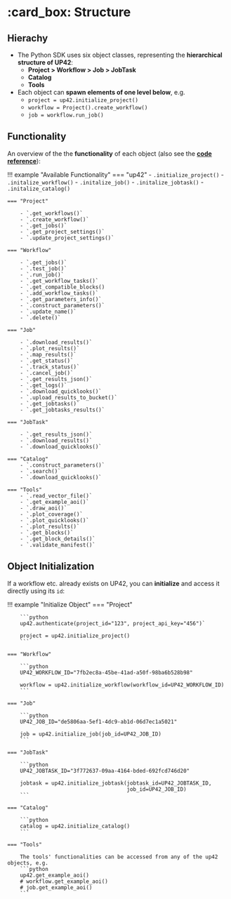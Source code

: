 # :card_box: Structure

## Hierachy

- The Python SDK uses six object classes, representing the **hierarchical structure of UP42**:
    - **Project > Workflow > Job > JobTask**
    - **Catalog**
    - **Tools**
- Each object can **spawn elements of one level below**, e.g.
    - `project = up42.initialize_project()`
    - `workflow = Project().create_workflow()`
    - `job = workflow.run_job()`


## Functionality

An overview of the the **functionality** of each object 
(also see the [**code reference**](https://up42.github.io/up42-py/reference/project/)):

!!! example "Available Functionality"
    === "up42"
        - `.initialize_project()`
        - `.initalize_workflow()`
        - `.initalize_job()`
        - `.initalize_jobtask()`
        - `.initalize_catalog()`
       
    
    === "Project"
    
        - `.get_workflows()`
        - `.create_workflow()`
        - `.get_jobs()`
        - `.get_project_settings()`
        - `.update_project_settings()`
    
    === "Workflow"

        - `.get_jobs()`
        - `.test_job()`
        - `.run_job()`
        - `.get_workflow_tasks()`
        - `.get_compatible_blocks()
        - `.add_workflow_tasks()`
        - `.get_parameters_info()`
        - `.construct_parameters()`
        - `.update_name()`
        - `.delete()`
        
    === "Job"
    
        - `.download_results()`
        - `.plot_results()`
        - `.map_results()`
        - `.get_status()`
        - `.track_status()`
        - `.cancel_job()`
        - `.get_results_json()`
        - `.get_logs()`
        - `.download_quicklooks()`
        - `.upload_results_to_bucket()`
        - `.get_jobtasks()`
        - `.get_jobtasks_results()`
        
    === "JobTask"
    
        - `.get_results_json()`
        - `.download_results()`
        - `.download_quicklooks()`

    === "Catalog"
        - `.construct_parameters()`
        - `.search()`
        - `.download_quicklooks()`
        
    === "Tools"
        - `.read_vector_file()`
        - `.get_example_aoi()`
        - `.draw_aoi()`
        - `.plot_coverage()`
        - `.plot_quicklooks()`
        - `.plot_results()`
        - `.get_blocks()`
        - `.get_block_details()`
        - `.validate_manifest()`
        
        
## Object Initialization

If a workflow etc. already exists on UP42, you can **initialize** and access it directly using its `id`:

!!! example "Initialize Object"
    === "Project"
    
        ```python
        up42.authenticate(project_id="123", project_api_key="456")`
        
        project = up42.initialize_project()
        ```
    
    === "Workflow"

        ```python
        UP42_WORKFLOW_ID="7fb2ec8a-45be-41ad-a50f-98ba6b528b98"
        
        workflow = up42.initialize_workflow(workflow_id=UP42_WORKFLOW_ID)
        ```
        
    === "Job"

        ```python
        UP42_JOB_ID="de5806aa-5ef1-4dc9-ab1d-06d7ec1a5021"
        
        job = up42.initialize_job(job_id=UP42_JOB_ID)
        ```
      
    === "JobTask"
    
        ```python
        UP42_JOBTASK_ID="3f772637-09aa-4164-bded-692fcd746d20"
        
        jobtask = up42.initialize_jobtask(jobtask_id=UP42_JOBTASK_ID,
                                          job_id=UP42_JOB_ID)
        ```
       
    === "Catalog"
    
        ```python
        catalog = up42.initialize_catalog()
        ```
        
    === "Tools"
    
        The tools' functionalities can be accessed from any of the up42 objects, e.g.
        ```python
        up42.get_example_aoi()
        # workflow.get_example_aoi()
        # job.get_example_aoi()
        ```


        